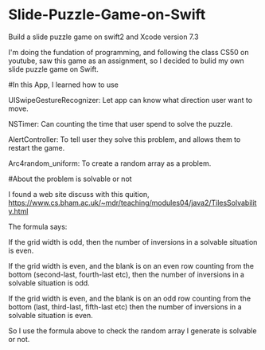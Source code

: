 # Slide-Puzzle-Game-on-Swift
Build a slide puzzle game on swift2 and Xcode version 7.3

I'm doing the fundation of programming, and following the class CS50 on youtube, saw this game as an assignment,
so I decided to bulid my own slide puzzle game on Swift.

#In this App, I learned how to use

UISwipeGestureRecognizer: Let app can know what direction user want to move.
  
NSTimer: Can counting the time that user spend to solve the puzzle.

AlertController: To tell user they solve this problem, and allows them to restart the game.

Arc4random_uniform: To create a random array as a problem.

#About the problem is solvable or not

I found a web site discuss with this quition, https://www.cs.bham.ac.uk/~mdr/teaching/modules04/java2/TilesSolvability.html

The formula says:

If the grid width is odd, then the number of inversions in a solvable situation is even.

If the grid width is even, and the blank is on an even row counting from the bottom (second-last, fourth-last etc), then the number of inversions in a solvable situation is odd.

If the grid width is even, and the blank is on an odd row counting from the bottom (last, third-last, fifth-last etc) then the number of inversions in a solvable situation is even.

So I use the formula above to check the random array I generate is solvable or not.

